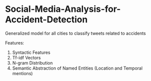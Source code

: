 # Social-Media-Analysis-for-Accident-Detection
Generalized model for all cities to classify tweets related to accidents


Features:
1. Syntactic Features
2. Tf-idf Vectors
3. N-gram Distribution
4. Semantic Abstraction of Named Entities (Location and Temporal mentions)
